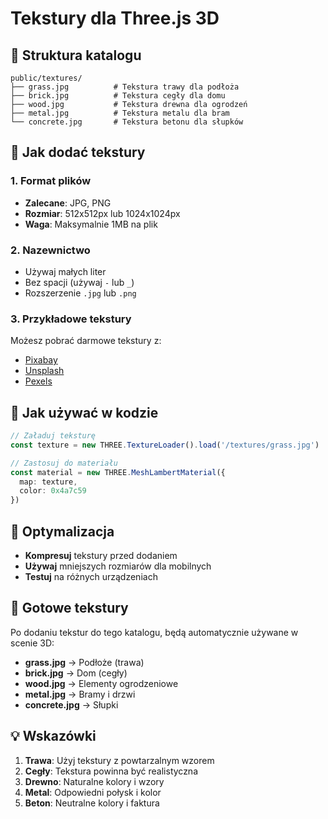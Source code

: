# Tekstury dla Three.js 3D

## 📁 Struktura katalogu

```
public/textures/
├── grass.jpg          # Tekstura trawy dla podłoża
├── brick.jpg          # Tekstura cegły dla domu
├── wood.jpg           # Tekstura drewna dla ogrodzeń
├── metal.jpg          # Tekstura metalu dla bram
└── concrete.jpg       # Tekstura betonu dla słupków
```

## 🎨 Jak dodać tekstury

### 1. **Format plików**
- **Zalecane**: JPG, PNG
- **Rozmiar**: 512x512px lub 1024x1024px
- **Waga**: Maksymalnie 1MB na plik

### 2. **Nazewnictwo**
- Używaj małych liter
- Bez spacji (używaj `-` lub `_`)
- Rozszerzenie `.jpg` lub `.png`

### 3. **Przykładowe tekstury**
Możesz pobrać darmowe tekstury z:
- [Pixabay](https://pixabay.com/textures/)
- [Unsplash](https://unsplash.com/s/photos/texture)
- [Pexels](https://www.pexels.com/search/texture/)

## 🔧 Jak używać w kodzie

```typescript
// Załaduj teksturę
const texture = new THREE.TextureLoader().load('/textures/grass.jpg')

// Zastosuj do materiału
const material = new THREE.MeshLambertMaterial({ 
  map: texture,
  color: 0x4a7c59 
})
```

## 📱 Optymalizacja

- **Kompresuj** tekstury przed dodaniem
- **Używaj** mniejszych rozmiarów dla mobilnych
- **Testuj** na różnych urządzeniach

## 🚀 Gotowe tekstury

Po dodaniu tekstur do tego katalogu, będą automatycznie używane w scenie 3D:

- **grass.jpg** → Podłoże (trawa)
- **brick.jpg** → Dom (cegły)
- **wood.jpg** → Elementy ogrodzeniowe
- **metal.jpg** → Bramy i drzwi
- **concrete.jpg** → Słupki

## 💡 Wskazówki

1. **Trawa**: Użyj tekstury z powtarzalnym wzorem
2. **Cegły**: Tekstura powinna być realistyczna
3. **Drewno**: Naturalne kolory i wzory
4. **Metal**: Odpowiedni połysk i kolor
5. **Beton**: Neutralne kolory i faktura

